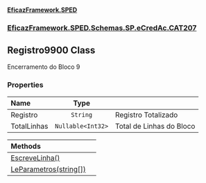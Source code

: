 #### [EficazFramework.SPED](EficazFrameworkSPED.md 'EficazFramework SPED')
### [EficazFramework.SPED.Schemas.SP.eCredAc.CAT207](EficazFramework.SPED.Schemas.SP.eCredAc.CAT207.md 'EficazFramework.SPED.Schemas.SP.eCredAc.CAT207')

## Registro9900 Class

Encerramento do Bloco 9
### Properties

| Name | Type | |
| :--- | :---: | :--- |
| Registro | `String` | Registro Totalizado |
| TotalLinhas | `Nullable<Int32>` | Total de Linhas do Bloco |

| Methods | |
| :--- | :--- |
| [EscreveLinha()](EficazFramework.SPED.Schemas.SP.eCredAc.CAT207/Registro9900/EscreveLinha().md 'EficazFramework.SPED.Schemas.SP.eCredAc.CAT207.Registro9900.EscreveLinha()') | |
| [LeParametros(string[])](EficazFramework.SPED.Schemas.SP.eCredAc.CAT207/Registro9900/LeParametros(string[]).md 'EficazFramework.SPED.Schemas.SP.eCredAc.CAT207.Registro9900.LeParametros(string[])') | |

